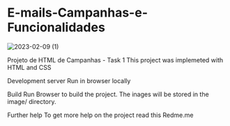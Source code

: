 # E-mails-Campanhas-e-Funcionalidades
![2023-02-09 (1)](https://user-images.githubusercontent.com/119629224/217929380-9a7a6bf3-1f57-4813-b1ba-4868f14c60fe.png)

Projeto de HTML de Campanhas - Task 1
This project was implemeted with HTML and CSS

Development server
Run in browser locally

Build
Run Browser to build the project. The inages will be stored in the image/ directory.

Further help
To get more help on the project read this Redme.me
